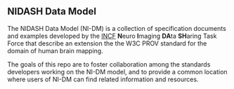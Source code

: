 ## NIDASH Data Model

The NIDASH Data Model (NI-DM) is a collection of specification documents and examples developed
by the [INCF](http://www.incf.org) **N**euro **I**maging **DA**ta **SH**aring Task Force that 
describe an extension the the W3C PROV standard for the domain of human brain mapping.

The goals of this repo are to foster collaboration among the standards developers working on 
the NI-DM model, and to provide a common location where users of NI-DM can find related 
information and resources.

